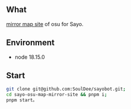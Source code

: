 ## What

[mirror map site](https://osu.sayobot.cn/) of osu for Sayo.

## Environment

- node 18.15.0

## Start

```bash 
git clone git@github.com:SoulDee/sayobot.git;
cd sayo-osu-map-mirror-site && pnpm i;
pnpm start。
```


